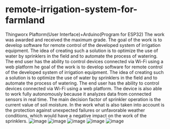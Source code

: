 # remote-irrigation-system-for-farmland
Thingworx Plaftorm(User Interface)+Arduino(Program for ESP32)
The work was awarded and received the maximum grade.
The goal of the work is to develop software for remote control of the developed system of  irrigation equipment. 
The idea of creating such a solution is to optimize the use of water by  sprinklers in the field and to automate the process of watering. 
The end user has the ability  to control devices connected via Wi-Fi using a web platform
he goal of the work is to develop software for remote control of the developed system of 
irrigation equipment. The idea of creating such a solution is to optimize the use of water by 
sprinklers in the field and to automate the process of watering. The end user has the ability 
to control devices connected via Wi-Fi using a web platform. The device is also able to 
work fully autonomously because it analyzes data from connected sensors in real time. The 
main decision factor of sprinkler operation is the current value of soil moisture. In the work 
what is also taken into account is the protection against unexpected failures or unfavorable 
weather conditions, which would have a negative impact on the work of the sprinklers.
![image](https://user-images.githubusercontent.com/65347753/196162565-ba746afc-e935-46b7-a1ef-221e7a4f36b3.png)
![image](https://user-images.githubusercontent.com/65347753/196162649-739a7d75-8d55-4c8c-a811-d74340baeb26.png)
![image](https://user-images.githubusercontent.com/65347753/196162865-c4e524f9-4669-48d2-81be-1e379b8a30a0.png)
![image](https://user-images.githubusercontent.com/65347753/196162893-abf69960-3793-4c3b-80cb-38c57d1d100c.png)
![image](https://user-images.githubusercontent.com/65347753/196162919-b553cabf-864b-42c7-9e68-36c000b2d82a.png)



